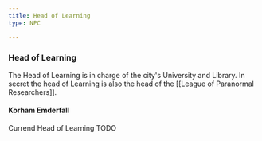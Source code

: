 ```yaml
---
title: Head of Learning
type: NPC

---
```


### Head of Learning

The Head of Learning is in charge of the city's University and Library.
In secret the head of Learning is also the head of the [[League of Paranormal Researchers]].

#### Korham Emderfall

Currend Head of Learning TODO